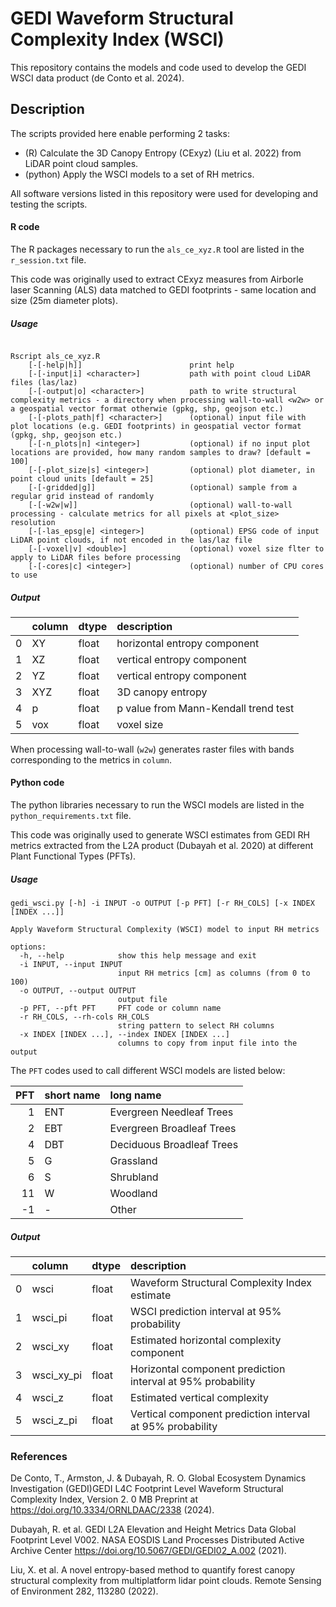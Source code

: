 # GEDI Waveform Structural Complexity Index (WSCI)

This repository contains the models and code used to develop the GEDI WSCI data product (de Conto et al. 2024).

## Description 

The scripts provided here enable performing 2 tasks:
- (R) Calculate the 3D Canopy Entropy (CExyz) (Liu et al. 2022) from LiDAR point cloud samples.
- (python) Apply the WSCI models to a set of RH metrics.  

All software versions listed in this repository were used for developing and testing the scripts.

#### R code

The R packages necessary to run the `als_ce_xyz.R` tool are listed in the `r_session.txt` file. 

This code was originally used to extract CExyz measures from Airborle laser Scanning (ALS) data matched to GEDI footprints - same location and size (25m diameter plots).

##### Usage

```terminal 

Rscript als_ce_xyz.R
    [-[-help|h]]                        print help
    [-[-input|i] <character>]           path with point cloud LiDAR files (las/laz)
    [-[-output|o] <character>]          path to write structural complexity metrics - a directory when processing wall-to-wall <w2w> or a geospatial vector format otherwie (gpkg, shp, geojson etc.)
    [-[-plots_path|f] <character>]      (optional) input file with plot locations (e.g. GEDI footprints) in geospatial vector format (gpkg, shp, geojson etc.)
    [-[-n_plots|n] <integer>]           (optional) if no input plot locations are provided, how many random samples to draw? [default = 100]
    [-[-plot_size|s] <integer>]         (optional) plot diameter, in point cloud units [default = 25]
    [-[-gridded|g]]                     (optional) sample from a regular grid instead of randomly
    [-[-w2w|w]]                         (optional) wall-to-wall processing - calculate metrics for all pixels at <plot_size> resolution
    [-[-las_epsg|e] <integer>]          (optional) EPSG code of input LiDAR point clouds, if not encoded in the las/laz file
    [-[-voxel|v] <double>]              (optional) voxel size flter to apply to LiDAR files before processing 
    [-[-cores|c] <integer>]             (optional) number of CPU cores to use
```

##### Output
|    | column   | dtype   | description |
|---:|:---------|:--------|:------------|
|  0 | XY       | float   | horizontal entropy component |
|  1 | XZ       | float   | vertical entropy component |
|  2 | YZ       | float   | vertical entropy component |
|  3 | XYZ      | float   | 3D canopy entropy|
|  4 | p        | float   | p value from Mann-Kendall trend test|
|  5 | vox      | float   | voxel size |

When processing wall-to-wall (`w2w`) generates raster files with bands corresponding to the metrics in `column`.

#### Python code

The python libraries necessary to run the WSCI models are listed in the `python_requirements.txt` file.

This code was originally used to generate WSCI estimates from GEDI RH metrics extracted from the L2A product (Dubayah et al. 2020) at different Plant Functional Types (PFTs).

##### Usage

```terminal 
gedi_wsci.py [-h] -i INPUT -o OUTPUT [-p PFT] [-r RH_COLS] [-x INDEX [INDEX ...]]

Apply Waveform Structural Complexity (WSCI) model to input RH metrics

options:
  -h, --help            show this help message and exit
  -i INPUT, --input INPUT
                        input RH metrics [cm] as columns (from 0 to 100)
  -o OUTPUT, --output OUTPUT
                        output file
  -p PFT, --pft PFT     PFT code or column name
  -r RH_COLS, --rh-cols RH_COLS
                        string pattern to select RH columns
  -x INDEX [INDEX ...], --index INDEX [INDEX ...]
                        columns to copy from input file into the output

```

The `PFT` codes used to call different WSCI models are listed below:

| PFT | short name  | long name                 |
|---: |:--------|:--------------------------|
|  1  | ENT     | Evergreen Needleaf Trees  |
|  2  | EBT     | Evergreen Broadleaf Trees |
|  4  | DBT     | Deciduous Broadleaf Trees |
|  5  | G       | Grassland                 |
|  6  | S       | Shrubland                 |
| 11  | W       | Woodland                  |
| -1  | -       | Other                     |

##### Output

|    | column   | dtype   | description |
|---:|:---------|:--------|:------------|
|  0 | wsci       | float   | Waveform Structural Complexity Index estimate |
|  1 | wsci_pi       | float   | WSCI prediction interval at 95% probability |
|  2 | wsci_xy       | float   | Estimated horizontal complexity component | 
|  3 | wsci_xy_pi      | float   | Horizontal component prediction interval at 95% probability |
|  4 | wsci_z        | float   | Estimated vertical complexity |
|  5 | wsci_z_pi      | float   | Vertical component prediction interval at 95% probability |


### References

De Conto, T., Armston, J. & Dubayah, R. O. Global Ecosystem Dynamics Investigation (GEDI)GEDI L4C Footprint Level Waveform Structural Complexity Index, Version 2. 0 MB Preprint at https://doi.org/10.3334/ORNLDAAC/2338 (2024).

Dubayah, R. et al. GEDI L2A Elevation and Height Metrics Data Global Footprint Level V002. NASA EOSDIS Land Processes Distributed Active Archive Center https://doi.org/10.5067/GEDI/GEDI02_A.002 (2021).

Liu, X. et al. A novel entropy-based method to quantify forest canopy structural complexity from multiplatform lidar point clouds. Remote Sensing of Environment 282, 113280 (2022).
